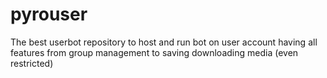 # pyrouser
The best userbot repository to host and run bot on user account having all features from group management to saving downloading media (even restricted)
